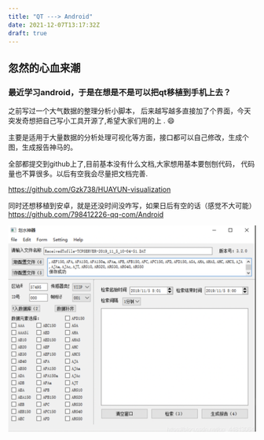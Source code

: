 ```yaml
---
title: "QT ---> Android"
date: 2021-12-07T13:17:32Z
draft: true
---
```


## 忽然的心血来潮
### 最近学习android，于是在想是不是可以把qt移植到手机上去？
之前写过一个大气数据的整理分析小脚本， 后来越写越多直接加了个界面，今天突发奇想把自己写小工具开源了,希望大家们用的上 . 😄

主要是适用于大量数据的分析处理可视化等方面，接口都可以自己修改，生成个图，生成报告神马的。

全部都提交到github上了,目前基本没有什么文档,大家想用基本要刨刨代码， 代码量也不算很多。以后有空我会尽量把文档完善.

https://github.com/Gzk738/HUAYUN-visualization

同时还想移植到安卓，就是还没时间没咋写，如果日后有空的话（感觉不大可能）
https://github.com/798412226-qq-com/Android

![20220107234153](https://raw.githubusercontent.com/Gzk738/vps_picgo/master/images/20220107234153.png)

